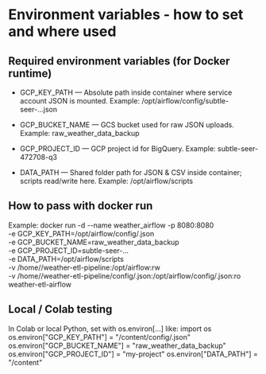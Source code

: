 
# Environment variables - how to set and where used

## Required environment variables (for Docker runtime)

- GCP_KEY_PATH — Absolute path inside container where service account JSON is mounted.
  Example: /opt/airflow/config/subtle-seer-...json

- GCP_BUCKET_NAME — GCS bucket used for raw JSON uploads.
  Example: raw_weather_data_backup

- GCP_PROJECT_ID — GCP project id for BigQuery.
  Example: subtle-seer-472708-q3

- DATA_PATH — Shared folder path for JSON & CSV inside container; scripts read/write here.
  Example: /opt/airflow/scripts

## How to pass with docker run
Example:
docker run -d --name weather_airflow -p 8080:8080 \
  -e GCP_KEY_PATH=/opt/airflow/config/<KEY>.json \
  -e GCP_BUCKET_NAME=raw_weather_data_backup \
  -e GCP_PROJECT_ID=subtle-seer-... \
  -e DATA_PATH=/opt/airflow/scripts \
  -v /home/<user>/weather-etl-pipeline:/opt/airflow:rw \
  -v /home/<user>/weather-etl-pipeline/config/<key>.json:/opt/airflow/config/<key>.json:ro \
  weather-etl-airflow

## Local / Colab testing
In Colab or local Python, set with os.environ[...] like:
import os
os.environ["GCP_KEY_PATH"] = "/content/config/<KEY>.json"
os.environ["GCP_BUCKET_NAME"] = "raw_weather_data_backup"
os.environ["GCP_PROJECT_ID"] = "my-project"
os.environ["DATA_PATH"] = "/content"
